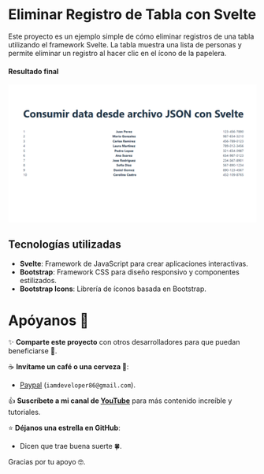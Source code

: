 # Eliminar Registro de Tabla con Svelte

Este proyecto es un ejemplo simple de cómo eliminar registros de una tabla utilizando el framework Svelte. La tabla muestra una lista de personas y permite eliminar un registro al hacer clic en el ícono de la papelera.

#### Resultado final
![](https://raw.githubusercontent.com/urian121/imagenes-proyectos-github/refs/heads/master/consumir-data-desde-archivo-JSON-con-Svelte.png)


## Tecnologías utilizadas

- **Svelte**: Framework de JavaScript para crear aplicaciones interactivas.
- **Bootstrap**: Framework CSS para diseño responsivo y componentes estilizados.
- **Bootstrap Icons**: Librería de íconos basada en Bootstrap.


# Apóyanos 🙌

✨ **Comparte este proyecto** con otros desarrolladores para que puedan beneficiarse 📢.

☕ **Invítame un café o una cerveza 🍺**:
   - [Paypal](https://www.paypal.me/iamdeveloper86) (`iamdeveloper86@gmail.com`).

👍 **Suscríbete a mi canal de [YouTube](https://www.youtube.com/WebDeveloperUrianViera?sub_confirmation=1)** para más contenido increíble y tutoriales.

⭐ **Déjanos una estrella en GitHub**:
   - Dicen que trae buena suerte 🍀.

Gracias por tu apoyo 🤓.